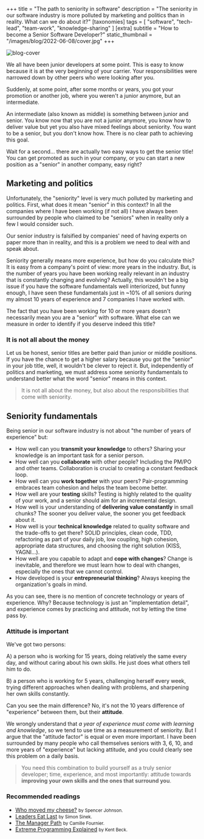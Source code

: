 +++
title = "The path to seniority in software"
description = "The seniority in our software industry is more polluted by marketing and politics than in reality. What can we do about it?"
[taxonomies]
tags = [ "software", "tech-lead", "team-work", "knowledge-sharing" ]
[extra]
subtitle = "How to become a Senior Software Developer?"
static_thumbnail = "/images/blog/2022-06-08/cover.jpg"
+++

![blog-cover](/images/blog/2022-06-08/cover.jpg)

We all have been junior developers at some point. This is easy to know because it is at the very beginning of your
carrier. Your responsibilities were narrowed down by other peers who were looking after you. 

<!-- more -->

Suddenly, at some point, after some months or years, you got your promotion or another job, where you weren't a junior
anymore, but an intermediate.

An intermediate (also known as middle) is something between junior and senior. You know now that you are not a junior 
anymore, you know how to deliver value but yet you also have mixed feelings about seniority. You want to be a senior, 
but you don't know how. There is no clear path to achieving this goal.

Wait for a second… there are actually two easy ways to get the senior title! You can get promoted as such in your
company, or you can start a new position as a "senior" in another company, easy right?

## Marketing and politics

Unfortunately, the "seniority" level is very much polluted by marketing and politics. First, what
does it mean "senior" in this context? In all the companies where I have been working (if not all) I have always been
surrounded by people who claimed to be "seniors" when in reality only a few I would consider such.

Our senior industry is falsified by companies' need of having experts on paper more than in reality, and this is a
problem we need to deal with and speak about.

Seniority generally means more experience, but how do you calculate this? It is easy from a company's point of view: 
more years in the industry. But, is the number of years you have been working really relevant in an industry that is
constantly changing and evolving? Actually, this wouldn't be a big issue if you have the software fundamentals
well interiorized, but funny enough, I have seen these fundamentals just in ~10% of all seniors during my almost 10 years of
experience and 7 companies I have worked with.

The fact that you have been working for 10 or more years doesn't necessarily mean you are a "senior" with software. 
What else can we measure in order to identify if you deserve indeed this title?

### It is not all about the money

Let us be honest, senior titles are better paid than junior or middle positions. If you have the chance to get a higher
salary because you got the "senior" in your job title, well, it wouldn't be clever to reject it. But, independently of
politics and marketing, we must address some seniority fundamentals to understand better what the word "senior" means in
this context.

> It is not all about the money, but also about the responsibilities that come with seniority.

## Seniority fundamentals

Being senior in our software industry is not about "the number of years of experience" but:

- How well can you **transmit your knowledge** to others? Sharing your knowledge is an important task for a senior person.
- How well can you **collaborate** with other people? Including the PM/PO and other teams. Collaboration is crucial 
  to creating a constant feedback loop.
- How well can you **work together** with your peers? Pair-programming embraces team cohesion and helps the team become
  better.
- How well are your **testing** skills? Testing is highly related to the quality of your work, and a senior should aim
  for an incremental design.
- How well is your understanding of **delivering value constantly** in small chunks? The sooner you deliver value, the
  sooner you get feedback about it.
- How well is your **technical knowledge** related to quality software and the trade-offs to get there?
  SOLID principles, clean code, TDD, refactoring as part of your daily job, low coupling, high cohesion, appropriate 
  data structures, and choosing the right solution (KISS, YAGNI...).
- How well are you capable to adapt and **cope with changes**? Change is inevitable, and therefore we must learn how to 
  deal with changes, especially the ones that we cannot control.
- How developed is your **entrepreneurial thinking**? Always keeping the organization's goals in mind.

As you can see, there is no mention of concrete technology or years of experience. Why? Because technology is just an 
"implementation detail", and experience comes by practicing and attitude, not by letting the time pass by.

### Attitude is important

We've got two persons:

A) a person who is working for 15 years, doing relatively the same every day, and without caring about his own skills.
He just does what others tell him to do.

B) a person who is working for 5 years, challenging herself every week, trying different approaches when dealing with
problems, and sharpening her own skills constantly.

Can you see the main difference? No, it's not the 10 years difference of "experience" between them, but their **attitude**.

We wrongly understand that _a year of experience must come with learning and knowledge_, so we tend to use time as a
measurement of seniority. But I argue that the "attitude factor" is equal or even more important. I have been surrounded
by many people who call themselves seniors with 3, 6, 10, and more years of "experience" but lacking attitude, and you
could clearly see this problem on a daily basis.

> You need this combination to build yourself as a truly senior developer; time, experience, and most importantly:
> attitude towards **improving your own skills and the ones that surround you**.

### Recommended readings

- [Who moved my cheese?](/readings/who-moved-my-cheese/) <small>by Spencer Johnson.</small>
- [Leaders Eat Last](/readings/leaders-eat-last/) <small>by Simon Sinek.</small>
- [The Manager Path](/readings/manager-path/) <small>by Camille Fournier.</small>
- [Extreme Programming Explained](/readings/xp-embrace-change/) <small>by Kent Beck.</small>

